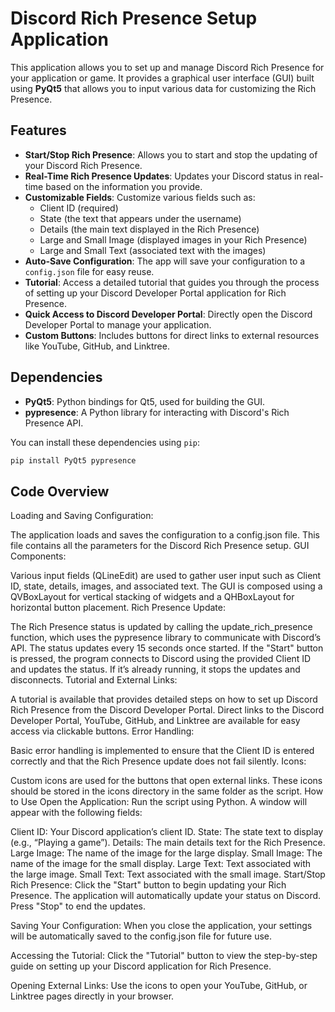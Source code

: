 # Discord Rich Presence Setup Application

This application allows you to set up and manage Discord Rich Presence for your application or game. It provides a graphical user interface (GUI) built using **PyQt5** that allows you to input various data for customizing the Rich Presence.

## Features

- **Start/Stop Rich Presence**: Allows you to start and stop the updating of your Discord Rich Presence.
- **Real-Time Rich Presence Updates**: Updates your Discord status in real-time based on the information you provide.
- **Customizable Fields**: Customize various fields such as:
  - Client ID (required)
  - State (the text that appears under the username)
  - Details (the main text displayed in the Rich Presence)
  - Large and Small Image (displayed images in your Rich Presence)
  - Large and Small Text (associated text with the images)
- **Auto-Save Configuration**: The app will save your configuration to a `config.json` file for easy reuse.
- **Tutorial**: Access a detailed tutorial that guides you through the process of setting up your Discord Developer Portal application for Rich Presence.
- **Quick Access to Discord Developer Portal**: Directly open the Discord Developer Portal to manage your application.
- **Custom Buttons**: Includes buttons for direct links to external resources like YouTube, GitHub, and Linktree.

## Dependencies

- **PyQt5**: Python bindings for Qt5, used for building the GUI.
- **pypresence**: A Python library for interacting with Discord's Rich Presence API.

You can install these dependencies using `pip`:

```bash
pip install PyQt5 pypresence
```
## Code Overview
Loading and Saving Configuration:

The application loads and saves the configuration to a config.json file. This file contains all the parameters for the Discord Rich Presence setup.
GUI Components:

Various input fields (QLineEdit) are used to gather user input such as Client ID, state, details, images, and associated text.
The GUI is composed using a QVBoxLayout for vertical stacking of widgets and a QHBoxLayout for horizontal button placement.
Rich Presence Update:

The Rich Presence status is updated by calling the update_rich_presence function, which uses the pypresence library to communicate with Discord’s API. The status updates every 15 seconds once started.
If the "Start" button is pressed, the program connects to Discord using the provided Client ID and updates the status. If it’s already running, it stops the updates and disconnects.
Tutorial and External Links:

A tutorial is available that provides detailed steps on how to set up Discord Rich Presence from the Discord Developer Portal.
Direct links to the Discord Developer Portal, YouTube, GitHub, and Linktree are available for easy access via clickable buttons.
Error Handling:

Basic error handling is implemented to ensure that the Client ID is entered correctly and that the Rich Presence update does not fail silently.
Icons:

Custom icons are used for the buttons that open external links. These icons should be stored in the icons directory in the same folder as the script.
How to Use
Open the Application: Run the script using Python. A window will appear with the following fields:

Client ID: Your Discord application’s client ID.
State: The state text to display (e.g., “Playing a game”).
Details: The main details text for the Rich Presence.
Large Image: The name of the image for the large display.
Small Image: The name of the image for the small display.
Large Text: Text associated with the large image.
Small Text: Text associated with the small image.
Start/Stop Rich Presence: Click the "Start" button to begin updating your Rich Presence. The application will automatically update your status on Discord. Press "Stop" to end the updates.

Saving Your Configuration: When you close the application, your settings will be automatically saved to the config.json file for future use.

Accessing the Tutorial: Click the "Tutorial" button to view the step-by-step guide on setting up your Discord application for Rich Presence.

Opening External Links: Use the icons to open your YouTube, GitHub, or Linktree pages directly in your browser.
